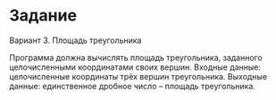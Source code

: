 # Задание
Вариант 3. Площадь треугольника

Программа должна вычислять площадь треугольника, заданного
целочисленными координатами своих вершин.
Входные данные: целочисленные координаты трёх вершин
треугольника.
Выходные данные: единственное дробное число – площадь
треугольника.